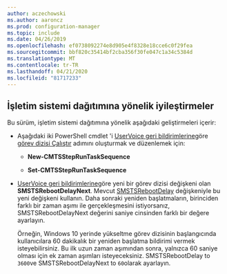 ```yaml
---
author: aczechowski
ms.author: aaroncz
ms.prod: configuration-manager
ms.topic: include
ms.date: 04/26/2019
ms.openlocfilehash: ef0738092274e8d905e4f8328e18cce6c0f29fea
ms.sourcegitcommit: bbf820c35414bf2cba356f30fe047c1a34c5384d
ms.translationtype: MT
ms.contentlocale: tr-TR
ms.lasthandoff: 04/21/2020
ms.locfileid: "81717233"
---
```

## <a name="improvements-to-os-deployment"></a><a name="bkmk_osd"></a>İşletim sistemi dağıtımına yönelik iyileştirmeler
<!--2839943,4447680-->

Bu sürüm, işletim sistemi dağıtımına yönelik aşağıdaki geliştirmeleri içerir:

- Aşağıdaki iki PowerShell cmdlet 'i [UserVoice geri bildirimlerine](https://configurationmanager.uservoice.com/forums/300492-ideas/suggestions/36448339-powershell-cmdlet-for-modifying-nested-task-sequen)göre [görev dizisi Çalıştır](../../../../../osd/understand/task-sequence-steps.md#child-task-sequence) adımını oluşturmak ve düzenlemek için:  

    - **New-CMTSStepRunTaskSequence**

    - **Set-CMTSStepRunTaskSequence**

- [UserVoice geri bildirimlerine](https://configurationmanager.uservoice.com/forums/300492-ideas/suggestions/19876177-upgrade-operating-system-task-should-be-able-to-us)göre yeni bir görev dizisi değişkeni olan **SMSTSRebootDelayNext**. Mevcut [SMSTSRebootDelay](../../../../../osd/understand/task-sequence-variables.md#SMSTSRebootDelay) değişkeniyle bu yeni değişkeni kullanın. Daha sonraki yeniden başlatmaların, birinciden farklı bir zaman aşımı ile gerçekleşmesini istiyorsanız, SMSTSRebootDelayNext değerini saniye cinsinden farklı bir değere ayarlayın.

    Örneğin, Windows 10 yerinde yükseltme görev dizisinin başlangıcında kullanıcılara 60 dakikalık bir yeniden başlatma bildirimi vermek isteyebilirsiniz. Bu ilk uzun zaman aşımından sonra, yalnızca 60 saniye olması için ek zaman aşımları isteyeceksiniz. SMSTSRebootDelay to `3600`ve SMSTSRebootDelayNext to `60`olarak ayarlayın.  

